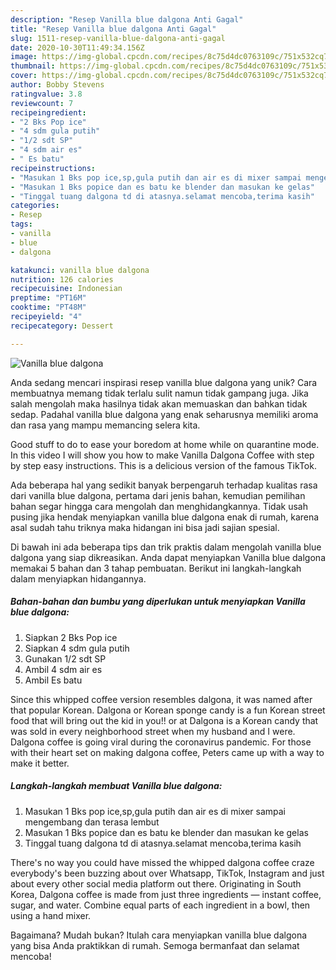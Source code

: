 ```yaml
---
description: "Resep Vanilla blue dalgona Anti Gagal"
title: "Resep Vanilla blue dalgona Anti Gagal"
slug: 1511-resep-vanilla-blue-dalgona-anti-gagal
date: 2020-10-30T11:49:34.156Z
image: https://img-global.cpcdn.com/recipes/8c75d4dc0763109c/751x532cq70/vanilla-blue-dalgona-foto-resep-utama.jpg
thumbnail: https://img-global.cpcdn.com/recipes/8c75d4dc0763109c/751x532cq70/vanilla-blue-dalgona-foto-resep-utama.jpg
cover: https://img-global.cpcdn.com/recipes/8c75d4dc0763109c/751x532cq70/vanilla-blue-dalgona-foto-resep-utama.jpg
author: Bobby Stevens
ratingvalue: 3.8
reviewcount: 7
recipeingredient:
- "2 Bks Pop ice"
- "4 sdm gula putih"
- "1/2 sdt SP"
- "4 sdm air es"
- " Es batu"
recipeinstructions:
- "Masukan 1 Bks pop ice,sp,gula putih dan air es di mixer sampai mengembang dan terasa lembut"
- "Masukan 1 Bks popice dan es batu ke blender dan masukan ke gelas"
- "Tinggal tuang dalgona td di atasnya.selamat mencoba,terima kasih"
categories:
- Resep
tags:
- vanilla
- blue
- dalgona

katakunci: vanilla blue dalgona 
nutrition: 126 calories
recipecuisine: Indonesian
preptime: "PT16M"
cooktime: "PT48M"
recipeyield: "4"
recipecategory: Dessert

---
```



![Vanilla blue dalgona](https://img-global.cpcdn.com/recipes/8c75d4dc0763109c/751x532cq70/vanilla-blue-dalgona-foto-resep-utama.jpg)

Anda sedang mencari inspirasi resep vanilla blue dalgona yang unik? Cara membuatnya memang tidak terlalu sulit namun tidak gampang juga. Jika salah mengolah maka hasilnya tidak akan memuaskan dan bahkan tidak sedap. Padahal vanilla blue dalgona yang enak seharusnya memiliki aroma dan rasa yang mampu memancing selera kita.

Good stuff to do to ease your boredom at home while on quarantine mode. In this video I will show you how to make Vanilla Dalgona Coffee with step by step easy instructions. This is a delicious version of the famous TikTok.

Ada beberapa hal yang sedikit banyak berpengaruh terhadap kualitas rasa dari vanilla blue dalgona, pertama dari jenis bahan, kemudian pemilihan bahan segar hingga cara mengolah dan menghidangkannya. Tidak usah pusing jika hendak menyiapkan vanilla blue dalgona enak di rumah, karena asal sudah tahu triknya maka hidangan ini bisa jadi sajian spesial.


Di bawah ini ada beberapa tips dan trik praktis dalam mengolah vanilla blue dalgona yang siap dikreasikan. Anda dapat menyiapkan Vanilla blue dalgona memakai 5 bahan dan 3 tahap pembuatan. Berikut ini langkah-langkah dalam menyiapkan hidangannya.

<!--inarticleads1-->

##### Bahan-bahan dan bumbu yang diperlukan untuk menyiapkan Vanilla blue dalgona:

1. Siapkan 2 Bks Pop ice
1. Siapkan 4 sdm gula putih
1. Gunakan 1/2 sdt SP
1. Ambil 4 sdm air es
1. Ambil  Es batu


Since this whipped coffee version resembles dalgona, it was named after that popular Korean. Dalgona or Korean sponge candy is a fun Korean street food that will bring out the kid in you!! or at Dalgona is a Korean candy that was sold in every neighborhood street when my husband and I were. Dalgona coffee is going viral during the coronavirus pandemic. For those with their heart set on making dalgona coffee, Peters came up with a way to make it better. 

<!--inarticleads2-->

##### Langkah-langkah membuat Vanilla blue dalgona:

1. Masukan 1 Bks pop ice,sp,gula putih dan air es di mixer sampai mengembang dan terasa lembut
1. Masukan 1 Bks popice dan es batu ke blender dan masukan ke gelas
1. Tinggal tuang dalgona td di atasnya.selamat mencoba,terima kasih


There&#39;s no way you could have missed the whipped dalgona coffee craze everybody&#39;s been buzzing about over Whatsapp, TikTok, Instagram and just about every other social media platform out there. Originating in South Korea, Dalgona coffee is made from just three ingredients — instant coffee, sugar, and water. Combine equal parts of each ingredient in a bowl, then using a hand mixer. 

Bagaimana? Mudah bukan? Itulah cara menyiapkan vanilla blue dalgona yang bisa Anda praktikkan di rumah. Semoga bermanfaat dan selamat mencoba!
